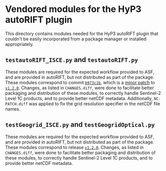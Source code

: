 # Vendored modules for the HyP3 autoRIFT plugin

This directory contains modules needed for the HyP3 autoRIFT plugin that couldn't
be easily incorporated from a package manager or installed appropriately.

## `testautoRIFT_ISCE.py` and `testautoRIFT.py`

These modules are required for the expected workflow provided to ASF, and are
provided in autoRIFT, but not distributed as part of the package. These modules
correspond to commit 
[`b973c1b`](https://github.com/leiyangleon/autoRIFT/commit/b973c1b48b82f3398ece3c34a7cbfca71c4e07cb), 
which is a [minor patch](https://github.com/leiyangleon/autoRIFT/pull/28)
to [`v1.2.0`](https://github.com/leiyangleon/autoRIFT/releases/tag/v1.2.0).
Changes, as listed in `CHANGES.diff`, were done to facilitate better packaging 
and distribution of these modules, to correctly handle Sentinel-2 Level 1C
products, and to provide better netCDF metadata. Additionally, `NC-PATCH.diff`
was applied to fix the grid resolution specifier in the netCDF file names.

## `testGeogrid_ISCE.py` and `testGeogridOptical.py`

These modules are required for the expected workflow provided to ASF, and are
provided in autoRIFT, but not distributed as part of the package. These modules
correspond to release [`v1.2.0`](https://github.com/leiyangleon/autoRIFT/releases/tag/v1.2.0).
Changes, as listed in `CHANGES.diff`, were done to facilitate better packaging 
and distribution of these modules, to correctly handle Sentinel-2 Level 1C
products, and to provide better netCDF metadata. 
